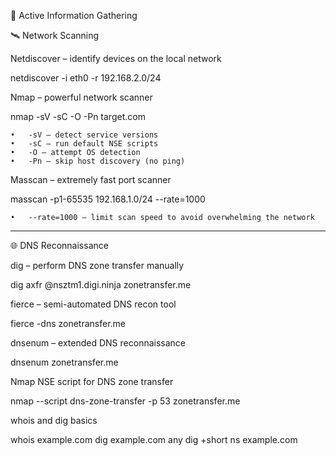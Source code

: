 🔎 Active Information Gathering

🛰 Network Scanning

Netdiscover – identify devices on the local network

netdiscover -i eth0 -r 192.168.2.0/24

Nmap – powerful network scanner

nmap -sV -sC -O -Pn target.com

	•	-sV – detect service versions
	•	-sC – run default NSE scripts
	•	-O – attempt OS detection
	•	-Pn – skip host discovery (no ping)

Masscan – extremely fast port scanner

masscan -p1-65535 192.168.1.0/24 --rate=1000

	•	--rate=1000 — limit scan speed to avoid overwhelming the network

---

🌐 DNS Reconnaissance

dig – perform DNS zone transfer manually

dig axfr @nsztm1.digi.ninja zonetransfer.me

fierce – semi-automated DNS recon tool

fierce -dns zonetransfer.me

dnsenum – extended DNS reconnaissance

dnsenum zonetransfer.me

Nmap NSE script for DNS zone transfer

nmap --script dns-zone-transfer -p 53 zonetransfer.me

whois and dig basics

whois example.com
dig example.com any
dig +short ns example.com
